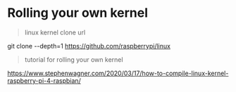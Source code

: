 # Rolling your own kernel

> linux kernel clone url
 
git clone --depth=1 https://github.com/raspberrypi/linux

> tutorial for rolling your own kernel

https://www.stephenwagner.com/2020/03/17/how-to-compile-linux-kernel-raspberry-pi-4-raspbian/

